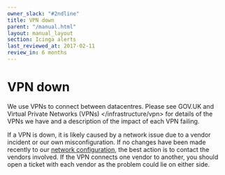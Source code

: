 ```yaml
---
owner_slack: "#2ndline"
title: VPN down
parent: "/manual.html"
layout: manual_layout
section: Icinga alerts
last_reviewed_at: 2017-02-11
review_in: 6 months
---
```


# VPN down

We use VPNs to connect between datacentres. Please see
GOV.UK and Virtual
Private Networks (VPNs) &lt;/infrastructure/vpn&gt; for details of the
VPNs we have and a description of the impact of each VPN failing.

If a VPN is down, it is likely caused by a network issue due to a vendor
incident or our own misconfiguration. If no changes have been made
recently to our [network
configuration](https://github.gds/gds/govuk-provisioning), the best
action is to contact the vendors involved. If the VPN connects one
vendor to another, you should open a ticket with each vendor as the
problem could lie on either side.

